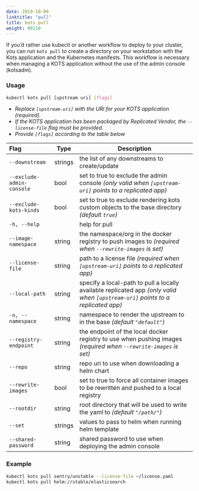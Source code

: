 ```yaml
---
date: 2019-10-09
linktitle: "pull"
title: kots pull
weight: 90110
---
```


If you’d rather use kubectl or another workflow to deploy to your cluster, you can run `kots pull` to create a directory on your workstation with the Kots application and the Kubernetes manifests. This workflow is necessary when managing a KOTS application without the use of the admin console (kotsadm). 

### Usage
```bash
kubectl kots pull [upstream uri] [flags]
```
* _Replace `[upstream-uri]` with the URI for your KOTS application (required)._ 
* _If the KOTS application has been packaged by Replicated Vendor, the `--license-file` flag must be provided._  
* _Provide `[flags]` according to the table below_ 

| Flag                 | Type | Description |
|:----------------------|------|-------------|
| `--downstream` |  strings |  the list of any downstreams to create/update |  
| `--exclude-admin-console` |  bool  |  set to true to exclude the admin console _(only valid when `[upstream-uri]` points to a replicated app)_ |  
| `--exclude-kots-kinds` |  bool  | set to true to exclude rendering kots custom objects to the base directory _(default `true`)_ |  
| `-h, --help`  |          |  help for pull |  
| `--image-namespace` |  string  |  the namespace/org in the docker registry to push images to _(required when `--rewrite-images` is set)_ |  
| `--license-file` |  string |   path to a license file _(required when `[upstream-uri]` points to a replicated app)_ |  
| `--local-path` |  string   |   specify a local-path to pull a locally available replicated app _(only valid when `[upstream-uri]` points to a replicated app)_ |  
| `-n, --namespace` |  string      |   namespace to render the upstream to in the base _(default `"default"`)_ |  
| `--registry-endpoint` |  string  |   the endpoint of the local docker registry to use when pushing images _(required when `--rewrite-images` is set)_|  
| `--repo`  | string  |   repo uri to use when downloading a helm chart |  
| `--rewrite-images` |  bool   |  set to true to force all container images to be rewritten and pushed to a local registry |  
| `--rootdir` |  string  |  root directory that will be used to write the yaml to _(default `"/path/"`)_ |  
| `--set`  | strings  |  values to pass to helm when running helm template |  
| `--shared-password` | string  | shared password to use when deploying the admin console |  

### Example
```bash
kubectl kots pull sentry/unstable --license-file ~/license.yaml
kubectl kots pull helm://stable/elasticsearch
```
